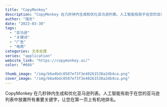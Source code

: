 ```yaml
---
title: "CopyMonkey"
description: "CopyMonkey 在几秒钟内生成和优化亚马逊列表。人工智能有助于在您的亚马逊列表中放置所有重要关键字，让您在第一页上"
author: "瑞东"
date: "2023-03-30"
tags:
  - "亚马逊"
  - "关键词"
  - "广告"
  - "电商"
categories: 文本处理
series: "application"
website_link: "https://copymonkey.ai/"
color: "#666"

thumb_image: "/img/b6a4bdc0587ef3f3e40261538a2db4ca.png"
cover_image: "/img/b6a4bdc0587ef3f3e40261538a2db4ca.png"
---
```


CopyMonkey 在几秒钟内生成和优化亚马逊列表。人工智能有助于在您的亚马逊列表中放置所有重要关键字，让您在第一页上有机地排名。 